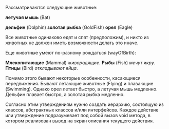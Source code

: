 Рассматриваются следующие животные:

**летучая мышь** (Bat) 

**дельфин** (Dolphin)
**золотая рыбка** (GoldFish)
**орел** (Eagle)

Все животные одинаково едят и спят (предположим), 
и никто из животных не должен иметь возможности делать это иначе.

Еще животные умеют по-разному рождаться (wayOfBirth):

**Млекопитающие** (Mammal) _живородящие_.
**Рыбы** (Fish) _мечут икру_.
**Птицы** (Bird) _откладывают яйца_.

Помимо этого бывают некоторые особенности, касающиеся передвижения. 
Бывают летающие животные (Flying) и плавающие (Swimming). 
Однако орел летает быстро, а летучая мышь медленно. 
Дельфин плавает быстро, а золотая рыбка медленно.

Согласно этим утверждениям нужно создать иерархию, 
состоящую из классов, абстрактных классов и/или интерфейсов.
Каждое действие или утверждение подразумевает под собой вызов void метода,
в котором реализован вывод на экран описания текущего действия. 
